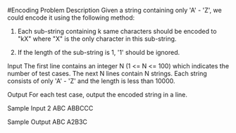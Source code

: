 
#Encoding
Problem Description
Given a string containing only 'A' - 'Z', we could encode it using the following method:

1. Each sub-string containing k same characters should be encoded to "kX" where "X" is the only character in this sub-string.

2. If the length of the sub-string is 1, '1' should be ignored.

Input
The first line contains an integer N (1 <= N <= 100) which indicates the number of test cases. The next N lines contain N strings. Each string consists of only 'A' - 'Z' and the length is less than 10000.


Output
For each test case, output the encoded string in a line.

Sample Input
2
ABC
ABBCCC

Sample Output
ABC
A2B3C

